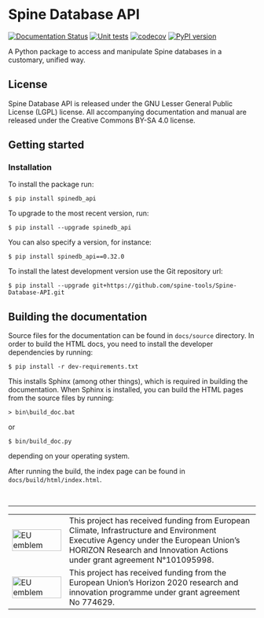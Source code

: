 # Spine Database API

[![Documentation Status](https://readthedocs.org/projects/spine-database-api/badge/?version=latest)](https://spine-database-api.readthedocs.io/en/latest/?badge=latest)
[![Unit tests](https://github.com/spine-tools/Spine-Database-API/workflows/Unit%20tests/badge.svg)](https://github.com/spine-tools/Spine-Database-API/actions?query=workflow%3A"Unit+tests")
[![codecov](https://codecov.io/gh/spine-tools/Spine-Database-API/branch/master/graph/badge.svg)](https://codecov.io/gh/spine-tools/Spine-Database-API)
[![PyPI version](https://badge.fury.io/py/spinedb-api.svg)](https://badge.fury.io/py/spinedb-api)

A Python package to access and manipulate Spine databases in a customary, unified way.

## License

Spine Database API is released under the GNU Lesser General Public License (LGPL) license. All accompanying
documentation and manual are released under the Creative Commons BY-SA 4.0 license.

## Getting started

### Installation

To install the package run:

    $ pip install spinedb_api

To upgrade to the most recent version, run:

    $ pip install --upgrade spinedb_api

You can also specify a version, for instance:

    $ pip install spinedb_api==0.32.0

To install the latest development version use the Git repository url:

    $ pip install --upgrade git+https://github.com/spine-tools/Spine-Database-API.git


## Building the documentation

Source files for the documentation can be found in `docs/source` directory. In order to 
build the HTML docs, you need to install the developer dependencies
by running:

    $ pip install -r dev-requirements.txt

This installs Sphinx (among other things), which is required in building the documentation.
When Sphinx is installed, you can build the HTML pages from the source files by running:

    > bin\build_doc.bat
    
or

    $ bin/build_doc.py
    
depending on your operating system.        
 
After running the build, the index page can be found in `docs/build/html/index.html`.

&nbsp;
<hr>
<table width=500px frame="none">
<tr>
<td valign="middle" width=100px>
<img src=fig/eu-emblem-low-res.jpg alt="EU emblem" width=100%></td>
<td valign="middle">This project has received funding from European Climate, Infrastructure and Environment Executive Agency under the European Union’s HORIZON Research and Innovation Actions under grant agreement N°101095998.</td>
<tr>
<td valign="middle" width=100px>
<img src=fig/eu-emblem-low-res.jpg alt="EU emblem" width=100%></td>
<td valign="middle">This project has received funding from the European Union’s Horizon 2020 research and innovation programme under grant agreement No 774629.</td>
</table>
